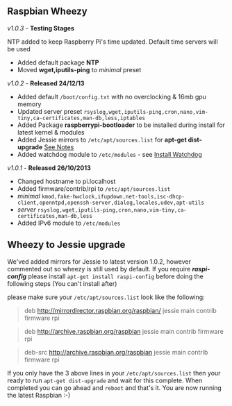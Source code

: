 Raspbian Wheezy
---------------


_v1.0.3_ - **Testing Stages**

NTP added to keep Raspberry Pi's time updated. Default time servers will be used

* Added default package **NTP**
* Moved **wget,iputils-ping** to _minimal_ preset


_v1.0.2_ - **Released 24/12/13**

* Added default `/boot/config.txt` with no overclocking & 16mb gpu memory
* Updated server preset `rsyslog,wget,iputils-ping,cron,nano,vim-tiny,ca-certificates,man-db,less,iptables`
* Added Package **raspberrypi-bootloader** to be installed during install for latest kernel & modules
* Added Jessie mirrors to `/etc/apt/sources.list` for **apt-get dist-upgrade** [See Notes][1]
* Added watchdog module to `/etc/modules` - see [Install Watchdog][2]

_v1.0.1_ - **Released 26/10/2013**

* Changed hostname to pi.localhost
* Added firmware/contrib/rpi to `/etc/apt/sources.list`
* _minimal_ `kmod,fake-hwclock,ifupdown,net-tools,isc-dhcp-client,openntpd,openssh-server,dialog,locales,udev,apt-utils`
* _server_ `rsyslog,wget,iputils-ping,cron,nano,vim-tiny,ca-certificates,man-db,less`
* Added IPv6 module to `/etc/modules`

Wheezy to Jessie upgrade
------------------------

We'ved added mirrors for Jessie to latest version 1.0.2, however commented out so wheezy is still used by default. If you require _**raspi-config**_ please install `apt-get install raspi-config` before doing the following steps (You can't install after)

please make sure your `/etc/apt/sources.list` look like the following:

> deb http://mirrordirector.raspbian.org/raspbian/ jessie main contrib firmware rpi

> deb http://archive.raspbian.org/raspbian jessie main contrib firmware rpi

> deb-src http://archive.raspbian.org/raspbian jessie main contrib firmware rpi


If you only have the 3 above lines in your `/etc/apt/sources.list` then your ready to run `apt-get dist-upgrade` and wait for this complete. When completed you can go ahead and `reboot` and that's it. You are now running the latest Raspbian :-)

[1]: https://github.com/TheRPi/Raspinimal/blob/master/Changelog.md#wheezy-to-jessie-upgrade "See Notes"
[2]: http://harizanov.com/2013/08/putting-raspberry-pis-hardware-watchdog-to-work "Install Watchdog"
